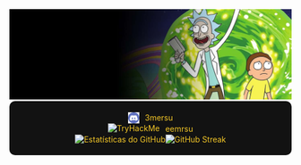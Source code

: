  <img src="https://github.com/3mersu/3mersu/blob/main/RMfeature.jpg" alt="Featured" style="width:900px;">
 <div style="background-color: #121212; color: #f2c627; padding: 20px; border-radius: 10px; text-align: center;">
  <div style="display: flex; justify-content: center; align-items: center; flex-wrap: wrap; gap: 10px;">
    <img src="https://raw.githubusercontent.com/3mersu/3mersu/172281c1753e359833c760fe0a17577ddaa0d5b7/discord-computer-servers-teamspeak-discord-icon-7471e470615d3630384269610c618b75.png" alt="Discord" style="height: 20px;">
    <span>3mersu</span>
  </div>

  <div style="display: flex; justify-content: center; align-items: center; flex-wrap: wrap; gap: 10px;">
    <img src="https://images.crunchbase.com/image/upload/c_pad,h_170,w_170,f_auto,b_white,q_auto:eco,dpr_1/vrb9yt0hpbyszpsewjwc" alt="TryHackMe" style="height: 20px;">
    <span>eemrsu</span>
  </div>
  
  <div>
    <img src="https://github-readme-stats.vercel.app/api?username=3mersu&show_icons=true&theme=radical" alt="Estatísticas do GitHub" style="max-width: 60%; position: relative;"><img src="https://github-readme-streak-stats.herokuapp.com?user=3mersu&theme=radical" alt="GitHub Streak" style="max-width: 60%; position: relative;">
  </div>
</div>
